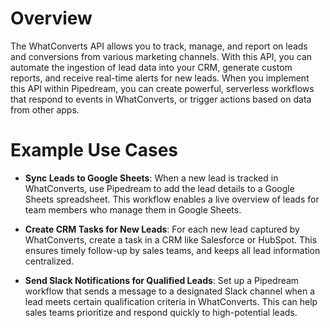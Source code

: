 # Overview

The WhatConverts API allows you to track, manage, and report on leads and conversions from various marketing channels. With this API, you can automate the ingestion of lead data into your CRM, generate custom reports, and receive real-time alerts for new leads. When you implement this API within Pipedream, you can create powerful, serverless workflows that respond to events in WhatConverts, or trigger actions based on data from other apps.

# Example Use Cases

- **Sync Leads to Google Sheets**: When a new lead is tracked in WhatConverts, use Pipedream to add the lead details to a Google Sheets spreadsheet. This workflow enables a live overview of leads for team members who manage them in Google Sheets.

- **Create CRM Tasks for New Leads**: For each new lead captured by WhatConverts, create a task in a CRM like Salesforce or HubSpot. This ensures timely follow-up by sales teams, and keeps all lead information centralized.

- **Send Slack Notifications for Qualified Leads**: Set up a Pipedream workflow that sends a message to a designated Slack channel when a lead meets certain qualification criteria in WhatConverts. This can help sales teams prioritize and respond quickly to high-potential leads.
